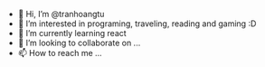 - 👋 Hi, I’m @tranhoangtu
- 👀 I’m interested in programing, traveling, reading and gaming :D
- 🌱 I’m currently learning react
- 💞️ I’m looking to collaborate on ...
- 📫 How to reach me ...

<!---
tranhoangtu/tranhoangtu is a ✨ special ✨ repository because its `README.md` (this file) appears on your GitHub profile.
You can click the Preview link to take a look at your changes.
--->
